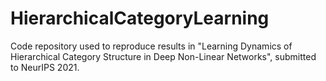 # HierarchicalCategoryLearning
Code repository used to reproduce results in "Learning Dynamics of Hierarchical Category Structure in Deep Non-Linear Networks", submitted to NeurIPS 2021. 
